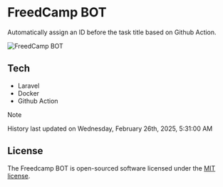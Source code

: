 # FreedCamp BOT

Automatically assign an ID before the task title based on Github Action.

![FreedCamp BOT](https://repository-images.githubusercontent.com/737932867/7d34798b-2680-471c-b089-a78a718d3d6a)

## Tech

- Laravel
- Docker
- Github Action

> [!NOTE]  
> History last updated on Wednesday, February 26th, 2025, 5:31:00 AM

## License

The Freedcamp BOT is open-sourced software licensed under the [MIT license](https://opensource.org/licenses/MIT).
